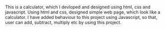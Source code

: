 This is a calculator, which I devloped and designed using html, css and javascript. 
Using html and css, designed simple web page, which look like a calculator. 
I have added behaviour to this project using Javascript, so that, user can add, subtract, multiply etc by using this project.

